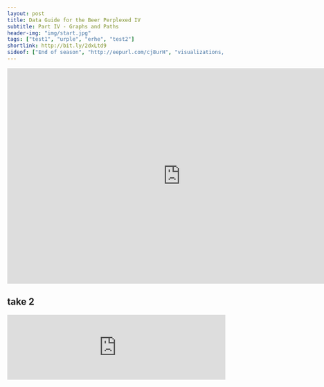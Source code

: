 ```yaml
---
layout: post
title: Data Guide for the Beer Perplexed IV
subtitle: Part IV - Graphs and Paths 
header-img: "img/start.jpg"
tags: ["test1", "urple", "erhe", "test2"]
shortlink: http://bit.ly/2dxLtd9
sideof: ["End of season", "http://eepurl.com/cj8urH", "visualizations, updated and accompanied with new content."]
---
```





<iframe src="https://docs.google.com/presentation/d/1mhjrXSGxzu8X98F8nvCLTK6MPUisyMlhd-OtVD2R1pU/embed?start=false&loop=false&delayms=3000" frameborder="0" width="800" height="498" allowfullscreen="true" mozallowfullscreen="true" webkitallowfullscreen="true"></iframe>

## take 2

<iframe src="https://docs.google.com/presentation/d/1mhjrXSGxzu8X98F8nvCLTK6MPUisyMlhd-OtVD2R1pU/embed?start=false&loop=false&delayms=3000" frameborder="0" width="100%" allowfullscreen="true" mozallowfullscreen="true" webkitallowfullscreen="true"></iframe>

